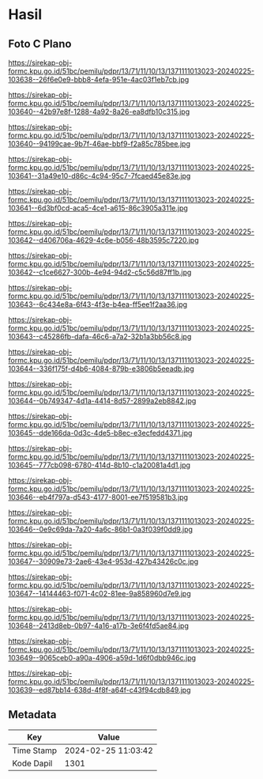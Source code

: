 # Hasil

## Foto C Plano

https://sirekap-obj-formc.kpu.go.id/51bc/pemilu/pdpr/13/71/11/10/13/1371111013023-20240225-103638--26f6e0e9-bbb8-4efa-951e-4ac03f1eb7cb.jpg

https://sirekap-obj-formc.kpu.go.id/51bc/pemilu/pdpr/13/71/11/10/13/1371111013023-20240225-103640--42b97e8f-1288-4a92-8a26-ea8dfb10c315.jpg

https://sirekap-obj-formc.kpu.go.id/51bc/pemilu/pdpr/13/71/11/10/13/1371111013023-20240225-103640--94199cae-9b7f-46ae-bbf9-f2a85c785bee.jpg

https://sirekap-obj-formc.kpu.go.id/51bc/pemilu/pdpr/13/71/11/10/13/1371111013023-20240225-103641--31a49e10-d86c-4c94-95c7-7fcaed45e83e.jpg

https://sirekap-obj-formc.kpu.go.id/51bc/pemilu/pdpr/13/71/11/10/13/1371111013023-20240225-103641--6d3bf0cd-aca5-4ce1-a615-86c3905a311e.jpg

https://sirekap-obj-formc.kpu.go.id/51bc/pemilu/pdpr/13/71/11/10/13/1371111013023-20240225-103642--d406706a-4629-4c6e-b056-48b3595c7220.jpg

https://sirekap-obj-formc.kpu.go.id/51bc/pemilu/pdpr/13/71/11/10/13/1371111013023-20240225-103642--c1ce6627-300b-4e94-94d2-c5c56d87ff1b.jpg

https://sirekap-obj-formc.kpu.go.id/51bc/pemilu/pdpr/13/71/11/10/13/1371111013023-20240225-103643--6c434e8a-6f43-4f3e-b4ea-ff5ee1f2aa36.jpg

https://sirekap-obj-formc.kpu.go.id/51bc/pemilu/pdpr/13/71/11/10/13/1371111013023-20240225-103643--c45286fb-dafa-46c6-a7a2-32b1a3bb56c8.jpg

https://sirekap-obj-formc.kpu.go.id/51bc/pemilu/pdpr/13/71/11/10/13/1371111013023-20240225-103644--336f175f-d4b6-4084-879b-e3806b5eeadb.jpg

https://sirekap-obj-formc.kpu.go.id/51bc/pemilu/pdpr/13/71/11/10/13/1371111013023-20240225-103644--0b749347-4d1a-4414-8d57-2899a2eb8842.jpg

https://sirekap-obj-formc.kpu.go.id/51bc/pemilu/pdpr/13/71/11/10/13/1371111013023-20240225-103645--dde166da-0d3c-4de5-b8ec-e3ecfedd4371.jpg

https://sirekap-obj-formc.kpu.go.id/51bc/pemilu/pdpr/13/71/11/10/13/1371111013023-20240225-103645--777cb098-6780-414d-8b10-c1a20081a4d1.jpg

https://sirekap-obj-formc.kpu.go.id/51bc/pemilu/pdpr/13/71/11/10/13/1371111013023-20240225-103646--eb4f797a-d543-4177-8001-ee7f519581b3.jpg

https://sirekap-obj-formc.kpu.go.id/51bc/pemilu/pdpr/13/71/11/10/13/1371111013023-20240225-103646--0e9c69da-7a20-4a6c-86b1-0a3f039f0dd9.jpg

https://sirekap-obj-formc.kpu.go.id/51bc/pemilu/pdpr/13/71/11/10/13/1371111013023-20240225-103647--30909e73-2ae6-43e4-953d-427b43426c0c.jpg

https://sirekap-obj-formc.kpu.go.id/51bc/pemilu/pdpr/13/71/11/10/13/1371111013023-20240225-103647--14144463-f071-4c02-81ee-9a858960d7e9.jpg

https://sirekap-obj-formc.kpu.go.id/51bc/pemilu/pdpr/13/71/11/10/13/1371111013023-20240225-103648--2413d8eb-0b97-4a16-a17b-3e6f4fd5ae84.jpg

https://sirekap-obj-formc.kpu.go.id/51bc/pemilu/pdpr/13/71/11/10/13/1371111013023-20240225-103649--9065ceb0-a90a-4906-a59d-1d6f0dbb946c.jpg

https://sirekap-obj-formc.kpu.go.id/51bc/pemilu/pdpr/13/71/11/10/13/1371111013023-20240225-103639--ed87bb14-638d-4f8f-a64f-c43f94cdb849.jpg


## Metadata

| Key        | Value               |
| ---------- | ------------------- |
| Time Stamp | 2024-02-25 11:03:42 |
| Kode Dapil | 1301                |




